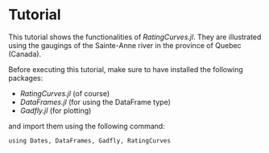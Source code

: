 
# Tutorial

This tutorial shows the functionalities of *RatingCurves.jl*. They are illustrated using the gaugings of the Sainte-Anne river in the province of Quebec (Canada).

Before executing this tutorial, make sure to have installed the following packages:
- *RatingCurves.jl* (of course)
- *DataFrames.jl* (for using the DataFrame type)
- *Gadfly.jl* (for plotting)

and import them using the following command:
 ```@repl
using Dates, DataFrames, Gadfly, RatingCurves
```